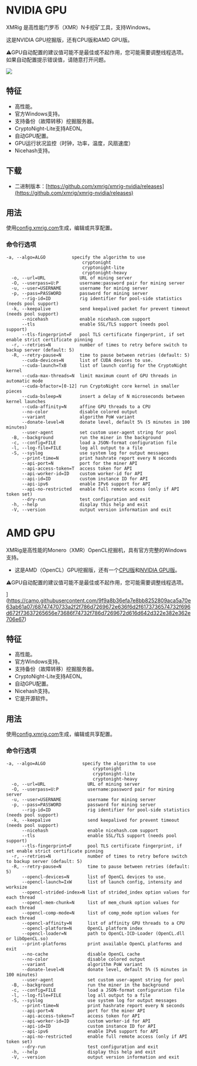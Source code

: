 # NVIDIA GPU

XMRig 是高性能门罗币（XMR）N卡挖矿工具，支持Windows。

这是NVIDIA GPU挖掘版，还有CPU版和AMD GPU版。

⚠️GPU自动配置的建议值可能不是最佳或不起作用，您可能需要调整线程选项。如果自动配置提示错误值，请随意打开问题。

![](https://camo.githubusercontent.com/8daca1246fc9a96d5a0fff0c9ccfa16239986832/68747470733a2f2f692e696d6775722e636f6d2f7752435a33494a2e706e67)



## 特征

- 高性能。
- 官方Windows支持。
- 支持备份（故障转移）挖掘服务器。
- CryptoNight-Lite支持AEON。
- 自动GPU配置。
- GPU运行状况监控（时钟，功率，温度，风扇速度）
- Nicehash支持。

## 下载

- 二进制版本：[https://github.com/xmrig/xmrig-nvidia/releases](https://github.com/xmrig/xmrig-nvidia/releases)



## 用法

使用[config.xmrig.com](https://config.xmrig.com/nvidia)生成，编辑或共享配置。

### 命令行选项

```
-a, --algo=ALGO          specify the algorithm to use
                             cryptonight
                             cryptonight-lite
                             cryptonight-heavy
  -o, --url=URL             URL of mining server
  -O, --userpass=U:P        username:password pair for mining server
  -u, --user=USERNAME       username for mining server
  -p, --pass=PASSWORD       password for mining server
      --rig-id=ID           rig identifier for pool-side statistics (needs pool support)
  -k, --keepalive           send keepalived packet for prevent timeout (needs pool support)
      --nicehash            enable nicehash.com support
      --tls                 enable SSL/TLS support (needs pool support)
      --tls-fingerprint=F   pool TLS certificate fingerprint, if set enable strict certificate pinning
  -r, --retries=N           number of times to retry before switch to backup server (default: 5)
  -R, --retry-pause=N       time to pause between retries (default: 5)
      --cuda-devices=N      list of CUDA devices to use.
      --cuda-launch=TxB     list of launch config for the CryptoNight kernel
      --cuda-max-threads=N  limit maximum count of GPU threads in automatic mode
      --cuda-bfactor=[0-12] run CryptoNight core kernel in smaller pieces
      --cuda-bsleep=N       insert a delay of N microseconds between kernel launches
      --cuda-affinity=N     affine GPU threads to a CPU
      --no-color            disable colored output
      --variant             algorithm PoW variant
      --donate-level=N      donate level, default 5% (5 minutes in 100 minutes)
      --user-agent          set custom user-agent string for pool
  -B, --background          run the miner in the background
  -c, --config=FILE         load a JSON-format configuration file
  -l, --log-file=FILE       log all output to a file
  -S, --syslog              use system log for output messages
      --print-time=N        print hashrate report every N seconds
      --api-port=N          port for the miner API
      --api-access-token=T  access token for API
      --api-worker-id=ID    custom worker-id for API
      --api-id=ID           custom instance ID for API
      --api-ipv6            enable IPv6 support for API
      --api-no-restricted   enable full remote access (only if API token set)
      --dry-run             test configuration and exit
  -h, --help                display this help and exit
  -V, --version             output version information and exit
```



# AMD GPU

XMRig是高性能的Monero（XMR）OpenCL挖掘机，具有官方完整的Windows支持。

- 这是AMD（OpenCL）GPU挖掘版，还有一个[CPU版](https://github.com/xmrig/xmrig)和[NVIDIA GPU版](https://github.com/xmrig/xmrig-nvidia)。

⚠️GPU自动配置的建议值可能不是最佳或不起作用，您可能需要调整线程选项。

[](https://camo.githubusercontent.com/9f9a8b36efa7e8bb8252809aca5a70e63ab61a07/68747470733a2f2f786d7269672e636f6d2f6173736574732f696d672f73637265656e73686f74732f786d7269672d616d642d322e382e362e706e67)](https://camo.githubusercontent.com/9f9a8b36efa7e8bb8252809aca5a70e63ab61a07/68747470733a2f2f786d7269672e636f6d2f6173736574732f696d672f73637265656e73686f74732f786d7269672d616d642d322e382e362e706e67)



## 特征

- 高性能。
- 官方Windows支持。
- 支持备份（故障转移）挖掘服务器。
- CryptoNight-Lite支持AEON。
- 自动GPU配置。
- Nicehash支持。
- 它是开源软件。

## 用法

使用[config.xmrig.com](https://config.xmrig.com/amd)生成，编辑或共享配置。

### 命令行选项

```
-a, --algo=ALGO              specify the algorithm to use
                                 cryptonight
                                 cryptonight-lite
                                 cryptonight-heavy
  -o, --url=URL                URL of mining server
  -O, --userpass=U:P           username:password pair for mining server
  -u, --user=USERNAME          username for mining server
  -p, --pass=PASSWORD          password for mining server
      --rig-id=ID              rig identifier for pool-side statistics (needs pool support)
  -k, --keepalive              send keepalived for prevent timeout (needs pool support)
      --nicehash               enable nicehash.com support
      --tls                    enable SSL/TLS support (needs pool support)
      --tls-fingerprint=F      pool TLS certificate fingerprint, if set enable strict certificate pinning
  -r, --retries=N              number of times to retry before switch to backup server (default: 5)
  -R, --retry-pause=N          time to pause between retries (default: 5)
      --opencl-devices=N       list of OpenCL devices to use.
      --opencl-launch=IxW      list of launch config, intensity and worksize
      --opencl-strided-index=N list of strided_index option values for each thread
      --opencl-mem-chunk=N     list of mem_chunk option values for each thread
      --opencl-comp-mode=N     list of comp_mode option values for each thread
      --opencl-affinity=N      list of affinity GPU threads to a CPU
      --opencl-platform=N      OpenCL platform index
      --opencl-loader=N        path to OpenCL-ICD-Loader (OpenCL.dll or libOpenCL.so)
      --print-platforms        print available OpenCL platforms and exit
      --no-cache               disable OpenCL cache
      --no-color               disable colored output
      --variant                algorithm PoW variant
      --donate-level=N         donate level, default 5% (5 minutes in 100 minutes)
      --user-agent             set custom user-agent string for pool
  -B, --background             run the miner in the background
  -c, --config=FILE            load a JSON-format configuration file
  -l, --log-file=FILE          log all output to a file
  -S, --syslog                 use system log for output messages
      --print-time=N           print hashrate report every N seconds
      --api-port=N             port for the miner API
      --api-access-token=T     access token for API
      --api-worker-id=ID       custom worker-id for API
      --api-id=ID              custom instance ID for API
      --api-ipv6               enable IPv6 support for API
      --api-no-restricted      enable full remote access (only if API token set)
      --dry-run                test configuration and exit
  -h, --help                   display this help and exit
  -V, --version                output version information and exit
```